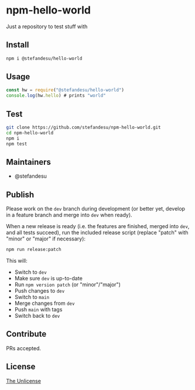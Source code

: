 # npm-hello-world
Just a repository to test stuff with

## Install

```bash
npm i @stefandesu/hello-world
```

## Usage

```js
const hw = require("@stefandesu/hello-world")
console.log(hw.hello) # prints "world"
```

## Test

```bash
git clone https://github.com/stefandesu/npm-hello-world.git
cd npm-hello-world
npm i
npm test
```

## Maintainers
- @stefandesu

## Publish
Please work on the `dev` branch during development (or better yet, develop in a feature branch and merge into `dev` when ready).

When a new release is ready (i.e. the features are finished, merged into `dev`, and all tests succeed), run the included release script (replace "patch" with "minor" or "major" if necessary):

```bash
npm run release:patch
```

This will:
- Switch to `dev`
- Make sure `dev` is up-to-date
- Run `npm version patch` (or "minor"/"major")
- Push changes to `dev`
- Switch to `main`
- Merge changes from `dev`
- Push `main` with tags
- Switch back to `dev`

## Contribute
PRs accepted.

## License
[The Unlicense](https://unlicense.org)
